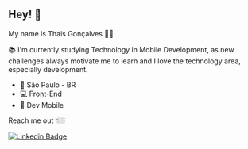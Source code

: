 ## Hey!  👋

My name is Thais Gonçalves 👩🏽

📚 I'm currently studying Technology in Mobile Development, as new challenges always motivate me to learn and I love the technology area, especially development. 

- 🏡 São Paulo - BR
- 💻 Front-End
- 📲 Dev Mobile

Reach me out 👇🏼

[
![Linkedin Badge](https://img.shields.io/badge/-LinkedIn-blue?style=flat-square&logo=Linkedin&logoColor=white&link=https://www.linkedin.com/in/thaisgon/)](https://www.linkedin.com/in/thaisgon/) 

